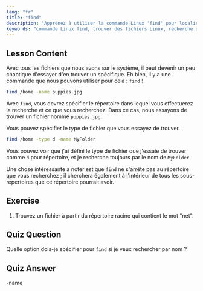 ```yaml
---
lang: "fr"
title: "find"
description: "Apprenez à utiliser la commande Linux 'find' pour localiser des fichiers et des répertoires. Découvrez les options de recherche de base et améliorez vos compétences en gestion de fichiers Linux."
keywords: "commande Linux find, trouver des fichiers Linux, recherche de répertoire Linux, tutoriel commande find, gestion de fichiers Linux, Linux pour débutants, guide Linux"
---
```


## Lesson Content

Avec tous les fichiers que nous avons sur le système, il peut devenir un peu chaotique d'essayer d'en trouver un spécifique. Eh bien, il y a une commande que nous pouvons utiliser pour cela : `find` !

```bash
find /home -name puppies.jpg
```

Avec `find`, vous devrez spécifier le répertoire dans lequel vous effectuerez la recherche et ce que vous recherchez. Dans ce cas, nous essayons de trouver un fichier nommé `puppies.jpg`.

Vous pouvez spécifier le type de fichier que vous essayez de trouver.

```bash
find /home -type d -name MyFolder
```

Vous pouvez voir que j'ai défini le type de fichier que j'essaie de trouver comme `d` pour répertoire, et je recherche toujours par le nom de `MyFolder`.

Une chose intéressante à noter est que `find` ne s'arrête pas au répertoire que vous recherchez ; il cherchera également à l'intérieur de tous les sous-répertoires que ce répertoire pourrait avoir.

## Exercise

1. Trouvez un fichier à partir du répertoire racine qui contient le mot "net".

## Quiz Question

Quelle option dois-je spécifier pour `find` si je veux rechercher par nom ?

## Quiz Answer

-name
